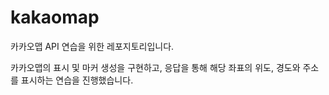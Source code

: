 # kakaomap

카카오맵 API 연습을 위한 레포지토리입니다.

카카오맵의 표시 및 마커 생성을 구현하고, 응답을 통해 해당 좌표의 위도, 경도와 주소를 표시하는 연습을 진행했습니다.
